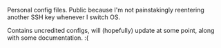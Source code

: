 Personal config files.
Public because I'm not painstakingly reentering another SSH key whenever I switch OS.

Contains uncredited configs, will (hopefully) update at some point, along with some documentation. :(

